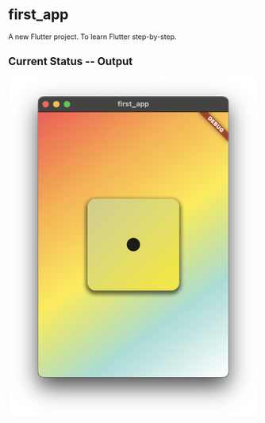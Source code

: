 # first_app

A new Flutter project. To learn Flutter step-by-step.

## Current Status -- Output

![LineearGradient-begin-end](output_images/Image-asset-added.png "LineearGradient-begin-end")